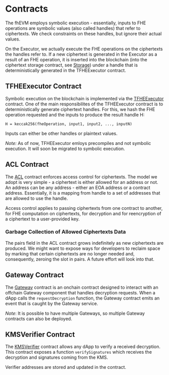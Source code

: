 # Contracts

The fhEVM employs symbolic execution - essentially, inputs to FHE operations are symbolic values (also called handles) that refer to ciphertexts. We check constraints on these handles, but ignore their actual values.

On the Executor, we actually execute the FHE operations on the ciphertexts the handles refer to. If a new ciphertext is generated in the Executor as a result of an FHE operation, it is inserted into the blockchain (into the ciphertext storage contract, see [Storage](storage.md)) under a handle that is deterministically generated in the TFHEExecutor contract.

## TFHEExecutor Contract

Symbolic execution on the blockchain is implemented via the [TFHEExecutor](https://github.com/zama-ai/fhevm/blob/main/lib/TFHEExecutor.sol) contract. One of the main responsibilites of the TFHEExecutor contract is to deterministically generate ciphertext handles. For this, we hash the FHE operation requested and the inputs to produce the result handle H:

```
H = keccak256(fheOperation, input1, input2, ..., inputN)
```

Inputs can either be other handles or plaintext values.

_Note:_ As of now, TFHEExecutor emloys precompiles and not symbolic execution. It will soon be migrated to symbolic execution.

## ACL Contract

The [ACL](https://github.com/zama-ai/fhevm/blob/main/lib/ACL.sol) contract enforces access control for ciphertexts. The model we adopt is very simple - a ciphertext is either allowed for an address or not. An address can be any address - either an EOA address or a contract address. Essentially, it is a mapping from handle to a set of addresses that are allowed to use the handle.

Access control applies to passing ciphertexts from one contract to another, for FHE computation on ciphertexts, for decryption and for reencryption of a ciphertext to a user-provided key.

### Garbage Collection of Allowed Ciphertexts Data

The pairs field in the ACL contract grows indefinitely as new ciphertexts are produced. We might want to expose ways for developers to reclaim space by marking that certain ciphertexts are no longer needed and, consequently, zeroing the slot in pairs. A future effort will look into that.

## Gateway Contract

The [Gateway](https://github.com/zama-ai/fhevm/blob/main/gateway/GatewayContract.sol) contract is an onchain contract designed to interact with an offchain Gateway component that handles decryption requests. When a dApp calls the `requestDecryption` function, the Gateway contract emits an event that is caught by the Gateway service.

_Note_: It is possible to have multiple Gateways, so multiple Gateway contracts can also be deployed.

## KMSVerifier Contract

The [KMSVerifier](https://github.com/zama-ai/fhevm/blob/main/lib/KMSVerifier.sol) contract allows any dApp to verify a received decryption. This contract exposes a function `verifySignatures` which receives the decryption and signatures coming from the KMS.

Verifier addresses are stored and updated in the contract.

